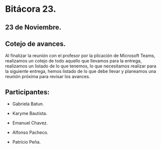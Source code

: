 # Bitácora 23.

## 23 de Noviembre.
## Cotejo de avances.

Al finalizar la reunión con el profesor por la plicación de Microsoft Teams, realizamos un cotejo de todo aquello que llevamos para la entrega, realizamos un listado de lo que tenemos, lo que necesitamos realizar para la siguiente entrega, hemos listado de lo que debe llevar y planeamos una reunión próxima para revisar los avances.

## Participantes:

- Gabriela Batun.

- Karyme Bautista.

- Emanuel Chavez.

- Alfonso Pacheco.

- Patricio Peña.

